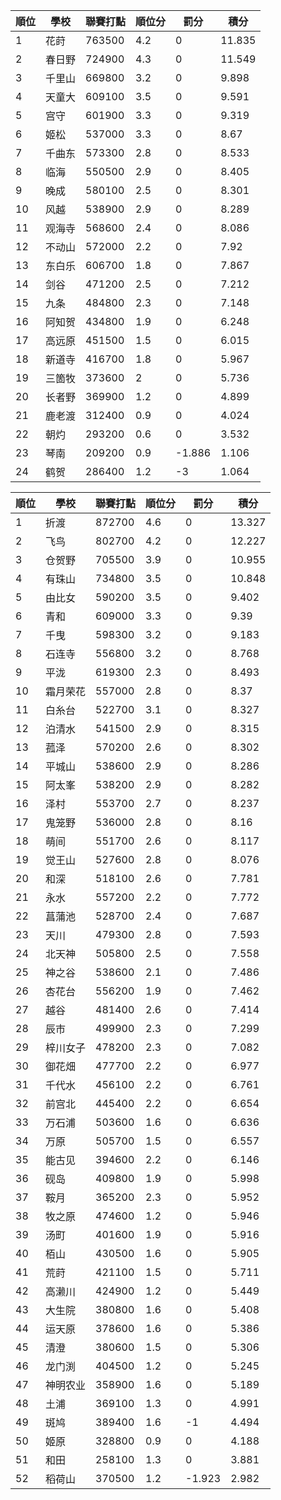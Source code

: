 順位|學校|聯賽打點|順位分|罰分|積分
-|-|-|-|-|-
1|花莳|763500|4.2|0|11.835
2|春日野|724900|4.3|0|11.549
3|千里山|669800|3.2|0|9.898
4|天童大|609100|3.5|0|9.591
5|宫守|601900|3.3|0|9.319
6|姬松|537000|3.3|0|8.67
7|千曲东|573300|2.8|0|8.533
8|临海|550500|2.9|0|8.405
9|晚成|580100|2.5|0|8.301
10|风越|538900|2.9|0|8.289
11|观海寺|568600|2.4|0|8.086
12|不动山|572000|2.2|0|7.92
13|东白乐|606700|1.8|0|7.867
14|剑谷|471200|2.5|0|7.212
15|九条|484800|2.3|0|7.148
16|阿知贺|434800|1.9|0|6.248
17|高远原|451500|1.5|0|6.015
18|新道寺|416700|1.8|0|5.967
19|三箇牧|373600|2|0|5.736
20|长者野|369900|1.2|0|4.899
21|鹿老渡|312400|0.9|0|4.024
22|朝灼|293200|0.6|0|3.532
23|琴南|209200|0.9|-1.886|1.106
24|鹤贺|286400|1.2|-3|1.064

順位|學校|聯賽打點|順位分|罰分|積分
-|-|-|-|-|-
1|折渡|872700|4.6|0|13.327
2|飞鸟|802700|4.2|0|12.227
3|仓贺野|705500|3.9|0|10.955
4|有珠山|734800|3.5|0|10.848
5|由比女|590200|3.5|0|9.402
6|青和|609000|3.3|0|9.39
7|千曳|598300|3.2|0|9.183
8|石连寺|556800|3.2|0|8.768
9|平泷|619300|2.3|0|8.493
10|霜月荣花|557000|2.8|0|8.37
11|白糸台|522700|3.1|0|8.327
12|泊清水|541500|2.9|0|8.315
13|菰泽|570200|2.6|0|8.302
14|平城山|538600|2.9|0|8.286
15|阿太峯|538200|2.9|0|8.282
16|泽村|553700|2.7|0|8.237
17|鬼笼野|536000|2.8|0|8.16
18|萌间|551700|2.6|0|8.117
19|觉王山|527600|2.8|0|8.076
20|和深|518100|2.6|0|7.781
21|永水|557200|2.2|0|7.772
22|菖蒲池|528700|2.4|0|7.687
23|天川|479300|2.8|0|7.593
24|北天神|505800|2.5|0|7.558
25|神之谷|538600|2.1|0|7.486
26|杏花台|556200|1.9|0|7.462
27|越谷|481400|2.6|0|7.414
28|辰市|499900|2.3|0|7.299
29|梓川女子|478200|2.3|0|7.082
30|御花畑|477700|2.2|0|6.977
31|千代水|456100|2.2|0|6.761
32|前宫北|445400|2.2|0|6.654
33|万石浦|503600|1.6|0|6.636
34|万原|505700|1.5|0|6.557
35|能古见|394600|2.2|0|6.146
36|砚岛|409800|1.9|0|5.998
37|鞍月|365200|2.3|0|5.952
38|牧之原|474600|1.2|0|5.946
39|汤町|401600|1.9|0|5.916
40|栢山|430500|1.6|0|5.905
41|荒莳|421100|1.5|0|5.711
42|高濑川|424900|1.2|0|5.449
43|大生院|380800|1.6|0|5.408
44|运天原|378600|1.6|0|5.386
45|清澄|380600|1.5|0|5.306
46|龙门渕|404500|1.2|0|5.245
47|神明农业|358900|1.6|0|5.189
48|土浦|369100|1.3|0|4.991
49|斑鸠|389400|1.6|-1|4.494
50|姬原|328800|0.9|0|4.188
51|和田|258100|1.3|0|3.881
52|稻荷山|370500|1.2|-1.923|2.982
